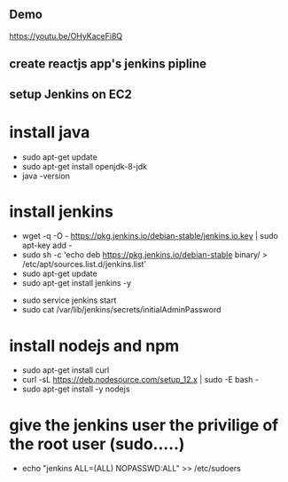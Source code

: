 ## Demo
https://youtu.be/OHyKaceFi8Q

## create reactjs app's jenkins pipline

## setup Jenkins on EC2

# install java

- sudo apt-get update
- sudo apt-get install openjdk-8-jdk
- java -version

# install jenkins

- wget -q -O - https://pkg.jenkins.io/debian-stable/jenkins.io.key | sudo apt-key add -
- sudo sh -c 'echo deb https://pkg.jenkins.io/debian-stable binary/ > \
   /etc/apt/sources.list.d/jenkins.list'
- sudo apt-get update
- sudo apt-get install jenkins -y

* sudo service jenkins start
* sudo cat /var/lib/jenkins/secrets/initialAdminPassword

# install nodejs and npm

- sudo apt-get install curl
- curl -sL https://deb.nodesource.com/setup_12.x | sudo -E bash -
- sudo apt-get install -y nodejs

# give the jenkins user the privilige of the root user (sudo.....)

- echo "jenkins ALL=(ALL) NOPASSWD:ALL" >> /etc/sudoers
